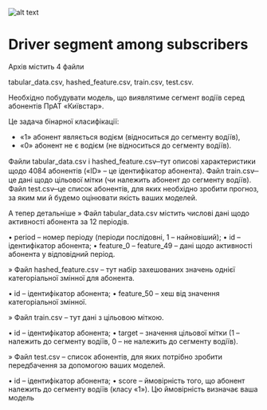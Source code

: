 ![alt text](https://www.topgear.com/sites/default/files/cars-car/image/2015/07/02_01_10mb.jpg)

# Driver segment among subscribers

Архів містить 4 файли

tabular_data.csv, hashed_feature.csv, train.csv, test.csv.

Необхідно побудувати модель, що виявлятиме сегмент водіїв серед абонентів ПрАТ «Київстар».

Це задача бінарної класифікації:
- «1» абонент являється водієм (відноситься до сегменту водіїв),
- «0» абонент не є водієм (не відноситься до сегменту водіїв).

Файли tabular_data.csv і hashed_feature.csv ̶ тут описові характеристики щодо 4084 абонентів («ID» – це ідентифікатор абонента).
Файл train.csv  ̶  це дані щодо цільової мітки (чи належить абонент до сегменту водіїв).
Файл test.csv  ̶  це список абонентів, для яких необхідно зробити прогноз, за яким ми й будемо оцінювати якість ваших моделей.

А тепер детальніше
» Файл tabular_data.csv містить числові дані щодо активності абонента за 12 періодів. 

• period – номер періоду (періоди послідовні, 1 – найновіший);
• id – ідентифікатор абонента;
• feature_0 – feature_49 – дані щодо активності абонента у відповідний період.

» Файл hashed_feature.csv – тут набір захешованих значень однієї категоріальної змінної для абонента.

• id – ідентифікатор абонента;
• feature_50 – хеш від значення категоріальної змінної.

» Файл train.csv – тут дані з цільовою міткою.

• id – ідентифікатор абонента;
• target – значення цільової мітки (1 – належить до сегменту водіїв, 0 – не належить до сегменту водіїв).

» Файл test.csv – список абонентів, для яких потрібно зробити передбачення за допомогою ваших моделей.

• id – ідентифікатор абонента;
• score – ймовірність того, що абонент належить до сегменту водіїв (класу «1»). Цю ймовірність визначає ваша модель
